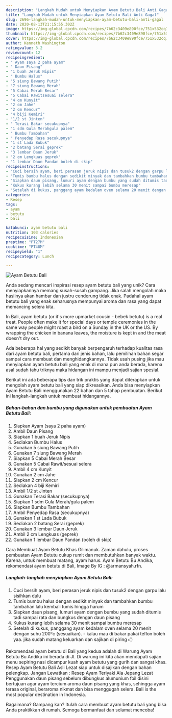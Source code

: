 ```yaml
---
description: "Langkah Mudah untuk Menyiapkan Ayam Betutu Bali Anti Gagal"
title: "Langkah Mudah untuk Menyiapkan Ayam Betutu Bali Anti Gagal"
slug: 2696-langkah-mudah-untuk-menyiapkan-ayam-betutu-bali-anti-gagal
date: 2020-08-13T21:15:55.302Z
image: https://img-global.cpcdn.com/recipes/7b62c3409e890fce/751x532cq70/ayam-betutu-bali-foto-resep-utama.jpg
thumbnail: https://img-global.cpcdn.com/recipes/7b62c3409e890fce/751x532cq70/ayam-betutu-bali-foto-resep-utama.jpg
cover: https://img-global.cpcdn.com/recipes/7b62c3409e890fce/751x532cq70/ayam-betutu-bali-foto-resep-utama.jpg
author: Kenneth Washington
ratingvalue: 3.2
reviewcount: 12
recipeingredient:
- " Ayam saya 2 paha ayam"
- " Daun Pisang"
- "1 buah Jeruk Nipis"
- " Bumbu Halus"
- "5 siung Bawang Putih"
- "7 siung Bawang Merah"
- "5 Cabai Merah Besar"
- "5 Cabai Rawitsesuai selera"
- "4 cm Kunyit"
- "2 cm Jahe"
- "2 cm Kencur"
- "4 biji Kemiri"
- "1/2 st Jinten"
- " Terasi Bakar secukupnya"
- "1 sdm Gula Merahgula palem"
- " Bumbu Tambahan"
- " Penyedap Rasa secukupnya"
- "1 st Lada Bubuk"
- "2 batang Serai geprek"
- "3 lembar Daun Jeruk"
- "2 cm Lengkuas geprek"
- "1 lembar Daun Pandan boleh di skip"
recipeinstructions:
- "Cuci bersih ayam, beri perasan jeruk nipis dan tusuk2 dengan garpu lalu sisihkan dulu"
- "Tumis bumbu halus dengan sedikit minyak dan tambahkan bumbu tambahan lalu kembali tumis hingga harum"
- "Siapkan daun pisang, lumuri ayam dengan bumbu yang sudah ditumis tadi sampai rata dan bungkus dengan daun pisang"
- "Kukus kurang lebih selama 30 menit sampai bumbu meresap"
- "Setelah di kukus, panggang ayam kedalam oven selama 20 menit dengan suhu 200°c (sesuaikan).  kalau mau di bakar pakai teflon boleh yaa. jika sudah matang keluarkan dan sajikan di piring 🖒"
categories:
- Resep
tags:
- ayam
- betutu
- bali

katakunci: ayam betutu bali 
nutrition: 103 calories
recipecuisine: Indonesian
preptime: "PT27M"
cooktime: "PT48M"
recipeyield: "1"
recipecategory: Lunch

---
```



![Ayam Betutu Bali](https://img-global.cpcdn.com/recipes/7b62c3409e890fce/751x532cq70/ayam-betutu-bali-foto-resep-utama.jpg)

Anda sedang mencari inspirasi resep ayam betutu bali yang unik? Cara menyiapkannya memang susah-susah gampang. Jika salah mengolah maka hasilnya akan hambar dan justru cenderung tidak enak. Padahal ayam betutu bali yang enak seharusnya mempunyai aroma dan rasa yang dapat memancing selera kita.

In Bali, ayam betutu (or it&#39;s more upmarket cousin - bebek betutu) is a real treat. People often make it for special days or temple ceremonies in the same way people might roast a bird on a Sunday in the UK or the US. By wrapping the chicken in banana leaves, the moisture is kept in and the meat doesn&#39;t dry out.

Ada beberapa hal yang sedikit banyak berpengaruh terhadap kualitas rasa dari ayam betutu bali, pertama dari jenis bahan, lalu pemilihan bahan segar sampai cara membuat dan menghidangkannya. Tidak usah pusing jika mau menyiapkan ayam betutu bali yang enak di mana pun anda berada, karena asal sudah tahu triknya maka hidangan ini mampu menjadi sajian spesial.


Berikut ini ada beberapa tips dan trik praktis yang dapat diterapkan untuk mengolah ayam betutu bali yang siap dikreasikan. Anda bisa menyiapkan Ayam Betutu Bali menggunakan 22 bahan dan 5 tahap pembuatan. Berikut ini langkah-langkah untuk membuat hidangannya.

<!--inarticleads1-->

##### Bahan-bahan dan bumbu yang digunakan untuk pembuatan Ayam Betutu Bali:

1. Siapkan  Ayam (saya 2 paha ayam)
1. Ambil  Daun Pisang
1. Siapkan 1 buah Jeruk Nipis
1. Sediakan  Bumbu Halus
1. Gunakan 5 siung Bawang Putih
1. Gunakan 7 siung Bawang Merah
1. Siapkan 5 Cabai Merah Besar
1. Gunakan 5 Cabai Rawit/sesuai selera
1. Ambil 4 cm Kunyit
1. Gunakan 2 cm Jahe
1. Siapkan 2 cm Kencur
1. Sediakan 4 biji Kemiri
1. Ambil 1/2 st Jinten
1. Gunakan  Terasi Bakar (secukupnya)
1. Siapkan 1 sdm Gula Merah/gula palem
1. Siapkan  Bumbu Tambahan
1. Ambil  Penyedap Rasa (secukupnya)
1. Gunakan 1 st Lada Bubuk
1. Sediakan 2 batang Serai (geprek)
1. Gunakan 3 lembar Daun Jeruk
1. Ambil 2 cm Lengkuas (geprek)
1. Gunakan 1 lembar Daun Pandan (boleh di skip)


Cara Membuat Ayam Betutu Khas Gilimanuk. Zaman dahulu, proses pembuatan Ayam Betutu cukup rumit dan membutuhkan banyak waktu. Karena, untuk membuat matang, ayam harus. Ayam Betutu Bu Andika, rekomendasi ayam betutu di Bali, Image By IG : @armansyah.rfn. 

<!--inarticleads2-->

##### Langkah-langkah menyiapkan Ayam Betutu Bali:

1. Cuci bersih ayam, beri perasan jeruk nipis dan tusuk2 dengan garpu lalu sisihkan dulu
1. Tumis bumbu halus dengan sedikit minyak dan tambahkan bumbu tambahan lalu kembali tumis hingga harum
1. Siapkan daun pisang, lumuri ayam dengan bumbu yang sudah ditumis tadi sampai rata dan bungkus dengan daun pisang
1. Kukus kurang lebih selama 30 menit sampai bumbu meresap
1. Setelah di kukus, panggang ayam kedalam oven selama 20 menit dengan suhu 200°c (sesuaikan).  - kalau mau di bakar pakai teflon boleh yaa. jika sudah matang keluarkan dan sajikan di piring 🖒


Rekomendasi ayam betutu di Bali yang kedua adalah di Warung Ayam Betutu Bu Andika ini berada di Jl. Di warung ini kita akan mendapati sajian menu sepiring nasi dicampur kuah ayam betutu yang gurih dan sangat khas. Resep Ayam Betutu Bali Asli Lezat siap untuk disajikan dengan bahan pelengkap. Jangan Lewatkan : Resep Ayam Teriyaki Ala Jepang Lezat Penggunakan daun pisang sebelum dibungkus alumunium foil disini bertujuan agar ayam tercium aroma daun pisang yang khas, sehingga ayam terasa original, beraroma nikmat dan bisa menggugah selera. Bali is the most popular destination in Indonesia. 

Bagaimana? Gampang kan? Itulah cara membuat ayam betutu bali yang bisa Anda praktikkan di rumah. Semoga bermanfaat dan selamat mencoba!
